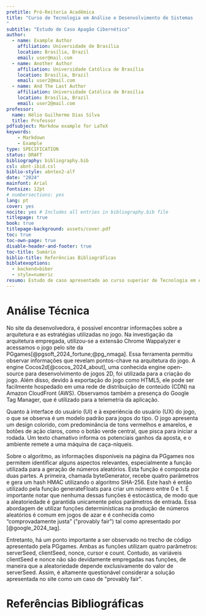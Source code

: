 ```yaml
---
pretitle: Pró-Reitoria Acadêmica
title: "Curso de Tecnologia em Análise e Desenvolvimento de Sistemas
"
subtitle: "Estudo de Caso Apagão Cibernético"
author:
  - name: Example Author
    affiliation: Universidade de Brasília
    location: Brasília, Brazil
    email: user@mail.com
  - name: Another Author
    affiliation: Universidade Católica de Brasília
    location: Brasília, Brazil
    email: user2@mail.com
  - name: And The Last Author
    affiliation: Universidade Católica de Brasília
    location: Brasília, Brazil
    email: user2@mail.com
professor: 
  name: Hélio Guilherme Dias Silva
  title: Professor
pdfsubject: Markdow example for LaTeX
keywords: 
    - Markdown
    - Example
type: SPECIFICATION
status: DRAFT
bibliography: bibliography.bib
csl: abnt-ibid.csl
biblio-style: abntex2-alf
date: "2024"
mainfont: Arial
fontsize: 12pt
# numbersections: yes
lang: pt
cover: yes
nocite: yes # Includes all entries in bibliography.bib file
titlepage: true
book: true
titlepage-background: assets/cover.pdf
toc: true
toc-own-page: true
disable-header-and-footer: true
toc-title: Sumário
biblio-title: Referências Bibliográficas
biblatexoptions:
  - backend=biber
  - style=numeric
resumo: Estudo de caso apresentado ao curso superior de Tecnologia em Análise e Desenvolvimento de Software, da Escola de Educação, Tecnologia e Comunicação da Universidade Católica de Brasília, como requisito parcial da disciplina Qualidade de Software e Governança.
---
```


# Análise Técnica

No site da desenvolvedora, é possível encontrar informações sobre a arquitetura e as estratégias utilizadas no jogo. Na investigação da arquitetura empregada, utilizou-se a extensão Chrome Wappalyzer e acessamos o jogo pelo site da PGgames[@pgsoft_2024_fortune;@pg_nmaga]. Essa ferramenta permitiu observar informações que revelam pontos-chave na arquitetura do jogo. A engine Cocos2d[@cocos_2024_about], uma conhecida engine open-source para desenvolvimento de jogos 2D, foi utilizada para a criação do jogo. Além disso, devido à exportação do jogo como HTML5, ele pode ser facilmente hospedado em uma rede de distribuição de conteúdo (CDN) na Amazon CloudFront (AWS). Observamos também a presença do Google Tag Manager, que é utilizado para a telemetria da aplicação. 

Quanto à interface do usuário (UI) e à experiência do usuário (UX) do jogo, o que se observa é um modelo padrão para jogos do tipo. O jogo apresenta um design colorido, com predominância de tons vermelhos e amarelos, e botões de ação claros, como o botão verde central, que pisca para iniciar a rodada. Um texto chamativo informa os potenciais ganhos da aposta, e o ambiente remete a uma máquina de caça-níqueis.

Sobre o algoritmo, as informações disponíveis na página da PGgames nos permitem identificar alguns aspectos relevantes, especialmente a função utilizada para a geração de números aleatórios. Esta função é composta por duas partes. A primeira, chamada byteGenerator, recebe quatro parâmetros e gera um hash HMAC utilizando o algoritmo SHA-256. Este hash é então utilizado pela função generateFloats para criar um número entre 0 e 1. É importante notar que nenhuma dessas funções é estocástica, de modo que a aleatoriedade é garantida unicamente pelos parâmetros de entrada. Essa abordagem de utilizar funções determinísticas na produção de números aleatórios é comum em jogos de azar e é conhecida como “comprovadamente justa” ("provably fair") tal como apresentado por [@google_2024_tag].

Entretanto, há um ponto importante a ser observado no trecho de código apresentado pela PGgames. Ambas as funções utilizam quatro parâmetros: serverSeed, clientSeed, nonce, cursor e count. Contudo, as variáveis clientSeed e nonce não são devidamente empregadas nas funções, de maneira que a aleatoriedade depende exclusivamente do valor de serverSeed. Assim, é altamente questionável considerar a solução apresentada no site como um caso de "provably fair".

# Referências Bibliográficas